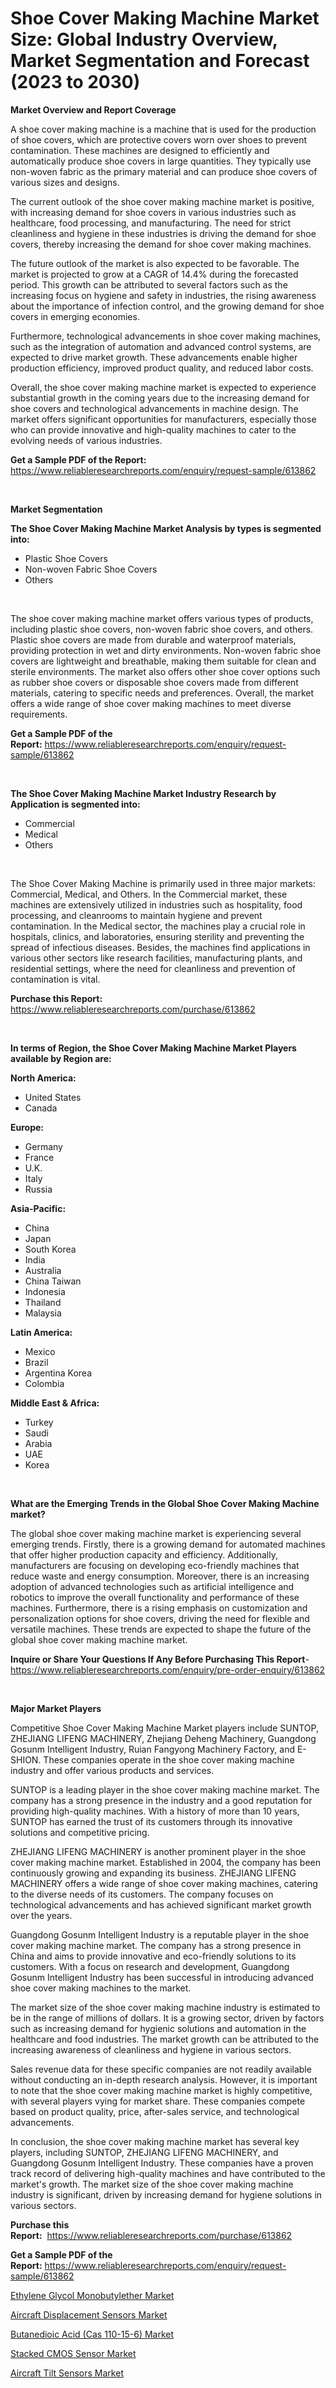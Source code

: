 <p><h1>Shoe Cover Making Machine Market Size: Global Industry Overview, Market Segmentation and Forecast (2023 to 2030)</h1></p><p><strong>Market Overview and Report Coverage</strong></p>
<p><p>A shoe cover making machine is a machine that is used for the production of shoe covers, which are protective covers worn over shoes to prevent contamination. These machines are designed to efficiently and automatically produce shoe covers in large quantities. They typically use non-woven fabric as the primary material and can produce shoe covers of various sizes and designs.</p><p>The current outlook of the shoe cover making machine market is positive, with increasing demand for shoe covers in various industries such as healthcare, food processing, and manufacturing. The need for strict cleanliness and hygiene in these industries is driving the demand for shoe covers, thereby increasing the demand for shoe cover making machines.</p><p>The future outlook of the market is also expected to be favorable. The market is projected to grow at a CAGR of 14.4% during the forecasted period. This growth can be attributed to several factors such as the increasing focus on hygiene and safety in industries, the rising awareness about the importance of infection control, and the growing demand for shoe covers in emerging economies.</p><p>Furthermore, technological advancements in shoe cover making machines, such as the integration of automation and advanced control systems, are expected to drive market growth. These advancements enable higher production efficiency, improved product quality, and reduced labor costs.</p><p>Overall, the shoe cover making machine market is expected to experience substantial growth in the coming years due to the increasing demand for shoe covers and technological advancements in machine design. The market offers significant opportunities for manufacturers, especially those who can provide innovative and high-quality machines to cater to the evolving needs of various industries.</p></p>
<p><strong>Get a Sample PDF of the Report:</strong> <a href="https://www.reliableresearchreports.com/enquiry/request-sample/613862">https://www.reliableresearchreports.com/enquiry/request-sample/613862</a></p>
<p>&nbsp;</p>
<p><strong>Market Segmentation</strong></p>
<p><strong>The Shoe Cover Making Machine Market Analysis by types is segmented into:</strong></p>
<p><ul><li>Plastic Shoe Covers</li><li>Non-woven Fabric Shoe Covers</li><li>Others</li></ul></p>
<p>&nbsp;</p>
<p><p>The shoe cover making machine market offers various types of products, including plastic shoe covers, non-woven fabric shoe covers, and others. Plastic shoe covers are made from durable and waterproof materials, providing protection in wet and dirty environments. Non-woven fabric shoe covers are lightweight and breathable, making them suitable for clean and sterile environments. The market also offers other shoe cover options such as rubber shoe covers or disposable shoe covers made from different materials, catering to specific needs and preferences. Overall, the market offers a wide range of shoe cover making machines to meet diverse requirements.</p></p>
<p><strong>Get a Sample PDF of the Report:</strong>&nbsp;<a href="https://www.reliableresearchreports.com/enquiry/request-sample/613862">https://www.reliableresearchreports.com/enquiry/request-sample/613862</a></p>
<p>&nbsp;</p>
<p><strong>The Shoe Cover Making Machine Market Industry Research by Application is segmented into:</strong></p>
<p><ul><li>Commercial</li><li>Medical</li><li>Others</li></ul></p>
<p>&nbsp;</p>
<p><p>The Shoe Cover Making Machine is primarily used in three major markets: Commercial, Medical, and Others. In the Commercial market, these machines are extensively utilized in industries such as hospitality, food processing, and cleanrooms to maintain hygiene and prevent contamination. In the Medical sector, the machines play a crucial role in hospitals, clinics, and laboratories, ensuring sterility and preventing the spread of infectious diseases. Besides, the machines find applications in various other sectors like research facilities, manufacturing plants, and residential settings, where the need for cleanliness and prevention of contamination is vital.</p></p>
<p><strong>Purchase this Report:</strong>&nbsp; <a href="https://www.reliableresearchreports.com/purchase/613862">https://www.reliableresearchreports.com/purchase/613862</a></p>
<p>&nbsp;</p>
<p><strong>In terms of Region, the Shoe Cover Making Machine Market Players available by Region are:</strong></p>
<p>
    <p> <strong> North America: </strong>
        <ul>
            <li>United States</li>
            <li>Canada</li>
        </ul>
        </p> 
    <p> <strong> Europe: </strong>
        <ul>
            <li>Germany</li>
            <li>France</li>
            <li>U.K.</li>
            <li>Italy</li>
            <li>Russia</li>
        </ul>
        </p> 
    <p> <strong> Asia-Pacific: </strong>
        <ul>
            <li>China</li>
            <li>Japan</li>
            <li>South Korea</li>
            <li>India</li>
            <li>Australia</li>
            <li>China Taiwan</li>
            <li>Indonesia</li>
            <li>Thailand</li>
            <li>Malaysia</li>
        </ul>
        </p> 
    <p> <strong> Latin America: </strong>
        <ul>
            <li>Mexico</li>
            <li>Brazil</li>
            <li>Argentina Korea</li>
            <li>Colombia</li>
        </ul>
        </p> 
    <p> <strong> Middle East & Africa: </strong>
        <ul>
            <li>Turkey</li>
            <li>Saudi</li>
            <li>Arabia</li>
            <li>UAE</li>
            <li>Korea</li>
        </ul>
    </p>
    </p>
<p>&nbsp;</p>
<p><strong>What are the Emerging Trends in the Global Shoe Cover Making Machine market?</strong></p>
<p><p>The global shoe cover making machine market is experiencing several emerging trends. Firstly, there is a growing demand for automated machines that offer higher production capacity and efficiency. Additionally, manufacturers are focusing on developing eco-friendly machines that reduce waste and energy consumption. Moreover, there is an increasing adoption of advanced technologies such as artificial intelligence and robotics to improve the overall functionality and performance of these machines. Furthermore, there is a rising emphasis on customization and personalization options for shoe covers, driving the need for flexible and versatile machines. These trends are expected to shape the future of the global shoe cover making machine market.</p></p>
<p><strong>Inquire or Share Your Questions If Any Before Purchasing This Report</strong>- <a href="https://www.reliableresearchreports.com/enquiry/pre-order-enquiry/613862">https://www.reliableresearchreports.com/enquiry/pre-order-enquiry/613862</a></p>
<p>&nbsp;</p>
<p><strong>Major Market Players</strong></p>
<p><p>Competitive Shoe Cover Making Machine Market players include SUNTOP, ZHEJIANG LIFENG MACHINERY, Zhejiang Deheng Machinery, Guangdong Gosunm Intelligent Industry, Ruian Fangyong Machinery Factory, and E-SHION. These companies operate in the shoe cover making machine industry and offer various products and services.</p><p>SUNTOP is a leading player in the shoe cover making machine market. The company has a strong presence in the industry and a good reputation for providing high-quality machines. With a history of more than 10 years, SUNTOP has earned the trust of its customers through its innovative solutions and competitive pricing.</p><p>ZHEJIANG LIFENG MACHINERY is another prominent player in the shoe cover making machine market. Established in 2004, the company has been continuously growing and expanding its business. ZHEJIANG LIFENG MACHINERY offers a wide range of shoe cover making machines, catering to the diverse needs of its customers. The company focuses on technological advancements and has achieved significant market growth over the years.</p><p>Guangdong Gosunm Intelligent Industry is a reputable player in the shoe cover making machine market. The company has a strong presence in China and aims to provide innovative and eco-friendly solutions to its customers. With a focus on research and development, Guangdong Gosunm Intelligent Industry has been successful in introducing advanced shoe cover making machines to the market.</p><p>The market size of the shoe cover making machine industry is estimated to be in the range of millions of dollars. It is a growing sector, driven by factors such as increasing demand for hygienic solutions and automation in the healthcare and food industries. The market growth can be attributed to the increasing awareness of cleanliness and hygiene in various sectors.</p><p>Sales revenue data for these specific companies are not readily available without conducting an in-depth research analysis. However, it is important to note that the shoe cover making machine market is highly competitive, with several players vying for market share. These companies compete based on product quality, price, after-sales service, and technological advancements.</p><p>In conclusion, the shoe cover making machine market has several key players, including SUNTOP, ZHEJIANG LIFENG MACHINERY, and Guangdong Gosunm Intelligent Industry. These companies have a proven track record of delivering high-quality machines and have contributed to the market's growth. The market size of the shoe cover making machine industry is significant, driven by increasing demand for hygiene solutions in various sectors.</p></p>
<p><strong>Purchase this Report:</strong>&nbsp;&nbsp;<a href="https://www.reliableresearchreports.com/purchase/613862">https://www.reliableresearchreports.com/purchase/613862</a></p>
<p></p>
<p><strong>Get a Sample PDF of the Report:</strong>&nbsp;<a href="https://www.reliableresearchreports.com/enquiry/request-sample/613862">https://www.reliableresearchreports.com/enquiry/request-sample/613862</a></p>
<p><p><a href="https://github.com/aasishrp01/Market-Research-Report-List-1/blob/main/ethylene-glycol-monobutylether-market.md">Ethylene Glycol Monobutylether Market</a></p><p><a href="https://www.linkedin.com/pulse/aircraft-displacement-sensors-market-insights-players-forecast/">Aircraft Displacement Sensors Market</a></p><p><a href="https://github.com/JameTravis/Market-Research-Report-List-2/blob/main/butanedioic-acid-cas-110-15-6-market.md">Butanedioic Acid (Cas 110-15-6) Market</a></p><p><a href="https://medium.com/@clydebeatty2023/stacked-cmos-sensor-market-size-growth-forecast-2023-2030-328315816344">Stacked CMOS Sensor Market</a></p><p><a href="https://www.linkedin.com/pulse/decoding-aircraft-tilt-sensors-market-deep-dive-latest/">Aircraft Tilt Sensors Market</a></p></p>